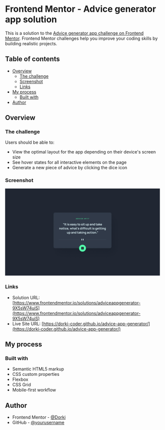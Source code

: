 # Frontend Mentor - Advice generator app solution

This is a solution to the [Advice generator app challenge on Frontend Mentor](https://www.frontendmentor.io/challenges/advice-generator-app-QdUG-13db). Frontend Mentor challenges help you improve your coding skills by building realistic projects.

## Table of contents

- [Overview](#overview)
  - [The challenge](#the-challenge)
  - [Screenshot](#screenshot)
  - [Links](#links)
- [My process](#my-process)
  - [Built with](#built-with)
- [Author](#author)

## Overview

### The challenge

Users should be able to:

- View the optimal layout for the app depending on their device's screen size
- See hover states for all interactive elements on the page
- Generate a new piece of advice by clicking the dice icon

### Screenshot

![](./screenshot.jpg)

### Links

- Solution URL: [https://www.frontendmentor.io/solutions/adviceappgenerator-9X5sW74uiS](https://www.frontendmentor.io/solutions/adviceappgenerator-9X5sW74uiS)
- Live Site URL: [https://dorki-coder.github.io/advice-app-generator/](https://dorki-coder.github.io/advice-app-generator/)

## My process

### Built with

- Semantic HTML5 markup
- CSS custom properties
- Flexbox
- CSS Grid
- Mobile-first workflow

## Author

- Frontend Mentor - [@Dorki](https://www.frontendmentor.io/profile/dorki)
- GitHub - [@yourusername](https://github.com/Dorki-coder)
